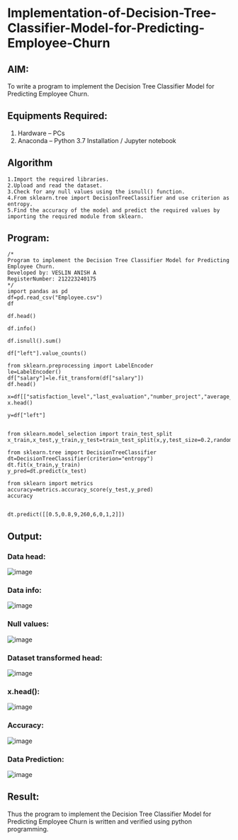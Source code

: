 # Implementation-of-Decision-Tree-Classifier-Model-for-Predicting-Employee-Churn

## AIM:
To write a program to implement the Decision Tree Classifier Model for Predicting Employee Churn.

## Equipments Required:
1. Hardware – PCs
2. Anaconda – Python 3.7 Installation / Jupyter notebook

## Algorithm
```
1.Import the required libraries.
2.Upload and read the dataset.
3.Check for any null values using the isnull() function.
4.From sklearn.tree import DecisionTreeClassifier and use criterion as entropy.
5.Find the accuracy of the model and predict the required values by importing the required module from sklearn.
```

## Program:
```
/*
Program to implement the Decision Tree Classifier Model for Predicting Employee Churn.
Developed by: VESLIN ANISH A
RegisterNumber: 212223240175
*/
import pandas as pd
df=pd.read_csv("Employee.csv")
df

df.head()

df.info()

df.isnull().sum()

df["left"].value_counts()

from sklearn.preprocessing import LabelEncoder
le=LabelEncoder()
df["salary"]=le.fit_transform(df["salary"])
df.head()

x=df[["satisfaction_level","last_evaluation","number_project","average_montly_hours","time_spend_company","Work_accident","promotion_last_5years","salary"]]
x.head()

y=df["left"]


from sklearn.model_selection import train_test_split
x_train,x_test,y_train,y_test=train_test_split(x,y,test_size=0.2,random_state=100)

from sklearn.tree import DecisionTreeClassifier
dt=DecisionTreeClassifier(criterion="entropy")
dt.fit(x_train,y_train)
y_pred=dt.predict(x_test)

from sklearn import metrics
accuracy=metrics.accuracy_score(y_test,y_pred)
accuracy


dt.predict([[0.5,0.8,9,260,6,0,1,2]])
```

## Output:
### Data head:
![image](https://github.com/user-attachments/assets/421dbe07-8c08-41c0-85bf-b644608a1a1f)

### Data info:
![image](https://github.com/user-attachments/assets/db783fa0-2d5f-4597-8fc3-504eedd00e26)


### Null values:
![image](https://github.com/user-attachments/assets/cb052405-a2fc-4163-bc56-076f3b361b9b)



### Dataset transformed head:
![image](https://github.com/user-attachments/assets/54b7bea5-09ef-4584-92d9-4ded3ee077a1)


### x.head():
![image](https://github.com/user-attachments/assets/04e0c19c-e8fe-42f7-b25c-cb69b4c177e2)


### Accuracy:
![image](https://github.com/user-attachments/assets/bb0b07a6-4113-42da-89bb-fd3a6204faf5)


### Data Prediction:
![image](https://github.com/user-attachments/assets/1b4011bb-65b7-4a48-a5b1-c107d70db1ac)



## Result:
Thus the program to implement the  Decision Tree Classifier Model for Predicting Employee Churn is written and verified using python programming.
